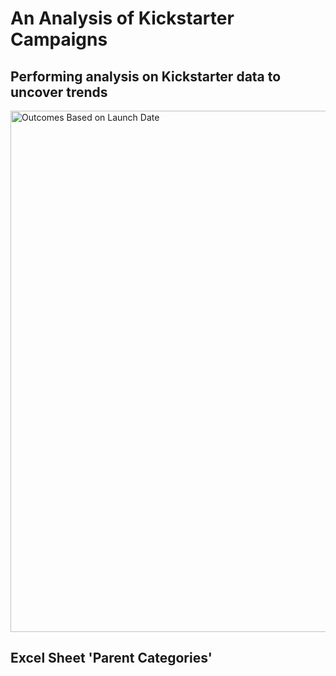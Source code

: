 # An Analysis of Kickstarter Campaigns
## Performing analysis on Kickstarter data to uncover trends
<img width="834" alt="Outcomes Based on Launch Date" src="https://user-images.githubusercontent.com/46324081/141666958-48637a76-c667-46ca-b093-2efe28ecace7.png">

## Excel Sheet 'Parent Categories'
